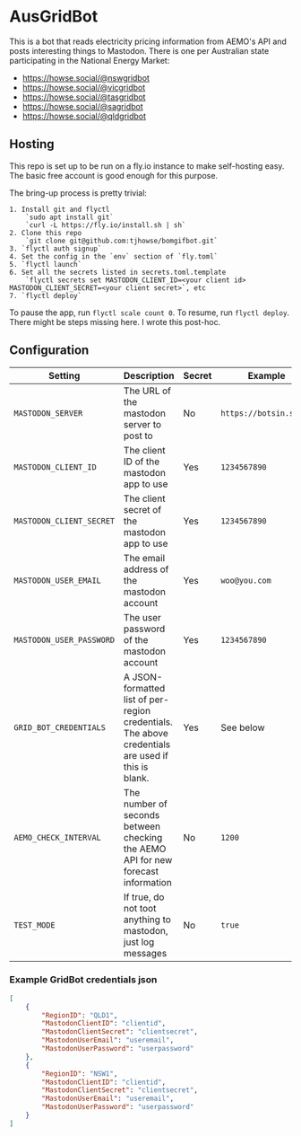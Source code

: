 # AusGridBot

This is a bot that reads electricity pricing information from AEMO's API
and posts interesting things to Mastodon. There is one per Australian state
participating in the National Energy Market:

* https://howse.social/@nswgridbot
* https://howse.social/@vicgridbot
* https://howse.social/@tasgridbot
* https://howse.social/@sagridbot
* https://howse.social/@qldgridbot

## Hosting

This repo is set up to be run on a fly.io instance to make self-hosting easy. The basic free account is good enough for this purpose.

The bring-up process is pretty trivial:

    1. Install git and flyctl
        `sudo apt install git`
        `curl -L https://fly.io/install.sh | sh`
    2. Clone this repo
        `git clone git@github.com:tjhowse/bomgifbot.git`
    3. `flyctl auth signup`
    4. Set the config in the `env` section of `fly.toml`
    5. `flyctl launch`
    6. Set all the secrets listed in secrets.toml.template
        `flyctl secrets set MASTODON_CLIENT_ID=<your client id> MASTODON_CLIENT_SECRET=<your client secret>`, etc
    7. `flyctl deploy`

To pause the app, run `flyctl scale count 0`. To resume, run `flyctl deploy`. There might be steps missing here. I wrote this post-hoc.

## Configuration

| Setting | Description | Secret | Example | Default |
| --- | --- | --- | --- | --- |
| `MASTODON_SERVER` | The URL of the mastodon server to post to | No | `https://botsin.space` | N/A |
| `MASTODON_CLIENT_ID` | The client ID of the mastodon app to use | Yes | `1234567890` | N/A |
| `MASTODON_CLIENT_SECRET` | The client secret of the mastodon app to use | Yes | `1234567890` | N/A |
| `MASTODON_USER_EMAIL` | The email address of the mastodon account | Yes | `woo@you.com` | N/A |
| `MASTODON_USER_PASSWORD` | The user password of the mastodon account | Yes | `1234567890` | N/A |
| `GRID_BOT_CREDENTIALS` | A JSON-formatted list of per-region credentials. The above credentials are used if this is blank. | Yes | See below | "" |
| `AEMO_CHECK_INTERVAL` | The number of seconds between checking the AEMO API for new forecast information | No | `1200` | `1200` |
| `TEST_MODE` | If true, do not toot anything to mastodon, just log messages | No | `true` | `false` |


### Example GridBot credentials json

```json
[
    {
        "RegionID": "QLD1",
        "MastodonClientID": "clientid",
        "MastodonClientSecret": "clientsecret",
        "MastodonUserEmail": "useremail",
        "MastodonUserPassword": "userpassword"
    },
    {
        "RegionID": "NSW1",
        "MastodonClientID": "clientid",
        "MastodonClientSecret": "clientsecret",
        "MastodonUserEmail": "useremail",
        "MastodonUserPassword": "userpassword"
    }
]
```
